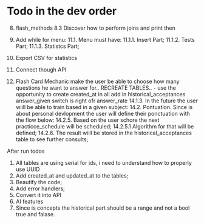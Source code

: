 # Todo in the dev order


8. flash_methods
    8.3 Discover how to perform joins and print then


11. Add while for menu:
    11.1. Menu must have:
        11.1.1. Insert Part;
        11.1.2. Tests Part;
        11.1.3. Statistcs Part;
12. Export CSV for statistics
13. Connect though API
14. Flash Card Mechanic
        make the user be able to choose how many questions he want to answer for..
        RECREATE TABLES.. - use the opportunity to
        create 
        created_at in all
        add in historical_acceptances
            answer_given
            switch is right ofr answer_rate
        14.1.3. In the future the user wiill be able to train based in a given subject:
    14.2. Pontuation. Since is about personal devlopment the user will define their ponctuation with the flow below:
        14.2.5. Based on the user schore the next practicce_schedule will be scheduled;
            14.2.5.1 Algorithm for that will be defined;
        14.2.6. The result wiill be stored in the historical_acceptances table to see further consults;

After run todos
1. All tables are using serial for ids, i need to understand how to properly use UUID
2. Add created_at and updated_at to the tables;
3. Beautify the code;
4. Add error handlers;
5. Convert it into API
6. AI features
7. Since is concepts the historical part should be a range and not a bool true and falase.